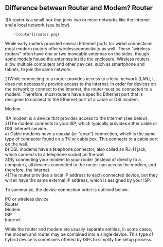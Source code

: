 Difference between Router and Modem?
Router
------
1)A router is a small box that joins two or more networks like the internet and a local network (see below).

		![router](router.png)
	
While early routers provided several Ethernet ports for wired connections, most modern routers offer wirelessconnectivity as well. These "wireless routers" often have one or two moveable antennas on the sides, though some models house the antennas inside the enclosure. Wireless routers allow multiple computers and other devices, such as smartphone and tablets, to join the same network.

2)While connecting to a router provides access to a local network (LAN), it does not necessarily provide access to the Internet. In order for devices on the network to connect to the Internet, the router must be connected to a modem. Therefore, most routers have a specific Ethernet port that is designed to connect to the Ethernet port of a cable or DSLmodem.

Modem

1)A modem is a device that provides access to the Internet (see below).<br>
2)The modem connects to your ISP, which typically provides either cable or DSL Internet service.<br>
	a) Cable modems have a coaxial (or "coax") connection, which is the same type of connector found on a TV or cable box. This connects to a cable port on the wall.<br>
	b) DSL modems have a telephone connector, also called an RJ-11 jack, which connects to a telephone socket on the wall.<br>
3)By connecting your modem to your router (instead of directly to a computer), all devices connected to the router can access the modem, and therefore, the Internet.<br>
4)The router provides a local IP address to each connected device, but they will all have the same external IP address, which is assigned by your ISP.

To summarize, the device connection order is outlined below:

PC or wireless device<br>
Router<br>
Modem<br>
ISP<br>
Internet

While the router and modem are usually separate entities, in some cases, the modem and router may be combined into a single device. This type of hybrid device is sometimes offered by ISPs to simplify the setup process.
